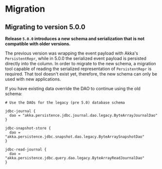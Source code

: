 # Migration

## Migrating to version 5.0.0

**Release `5.0.0` introduces a new schema and serialization that is not compatible with older versions.** 

The previous version was wrapping the event payload with Akka's `PersistentRepr`, while in 5.0.0 the serialized event payload is persisted directly into the column. In order to migrate to the new schema, a migration tool capable of reading the serialized representation of `PersistentRepr` is required. That tool doesn't exist yet, therefore, the new schema can only be used with new applications.

If you have existing data override the DAO to continue using the old schema:

```hocon
# Use the DAOs for the legacy (pre 5.0) database schema

jdbc-journal {
  dao = "akka.persistence.jdbc.journal.dao.legacy.ByteArrayJournalDao"
}

jdbc-snapshot-store {
  dao = "akka.persistence.jdbc.snapshot.dao.legacy.ByteArraySnapshotDao"
}

jdbc-read-journal {
  dao = "akka.persistence.jdbc.query.dao.legacy.ByteArrayReadJournalDao"
}
```
